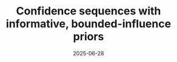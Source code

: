 ---
title: "Confidence sequences with informative, bounded-influence priors"
collection: publications
permalink: /publication/robustcs_2025
excerpt : "(2025) Stefano Cortinovis, Valentin Kilian, François Caron "
date: 2025-06-28
venue:
paperurl: 'https://arxiv.org/abs/2506.22925'
link:  
code:
github: ''
---